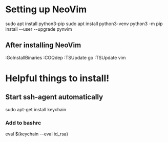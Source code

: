 # Setting up NeoVim
sudo apt install python3-pip
sudo apt install python3-venv
python3 -m pip install --user --upgrade pynvim

## After installing NeoVim
:GoInstallBinaries
:COQdep
:TSUpdate go
:TSUpdate vim

# Helpful things to install!

## Start ssh-agent automatically
sudo apt-get install keychain

### Add to bashrc
eval $(keychain --eval id_rsa)
